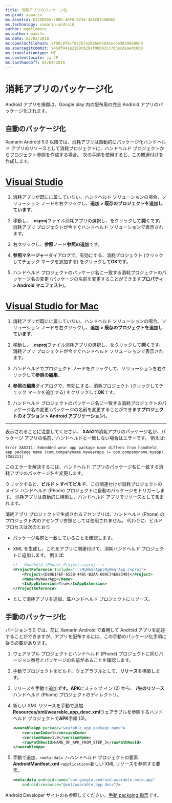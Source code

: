 ```yaml
---
title: 消耗アプリのパッケージ化
ms.prod: xamarin
ms.assetid: E32DD855-78DD-46F8-B234-4EAC0756BDA2
ms.technology: xamarin-android
author: mgmclemore
ms.author: mamcle
ms.date: 02/02/2018
ms.openlocfilehash: af96c0f8cf862b7a208beb5b91ecbb30598b09d9
ms.sourcegitcommit: 945df041e2180cb20af08b83cc703ecd1aedc6b0
ms.translationtype: MT
ms.contentlocale: ja-JP
ms.lasthandoff: 04/04/2018
---
```

# <a name="packaging-wear-apps"></a>消耗アプリのパッケージ化

Android アプリを損傷は、Google play 内の配布用の完全 Android アプリのパッケージ化されます。 

## <a name="automatic-packaging"></a>自動のパッケージ化

Xamarin Android 5.0 以降では、消耗アプリは自動的にパッケージ化ハンドヘルド アプリのリソースとして消耗プロジェクトに、ハンドヘルド プロジェクトからプロジェクト参照を作成する場合。 次の手順を使用すると、この関連付けを作成します。 

# <a name="visual-studiotabvswin"></a>[Visual Studio](#tab/vswin)

1. 消耗アプリが既にに属していない、ハンドヘルド ソリューションの場合、ソリューション ノードを右クリックし、**追加 > 既存のプロジェクトを追加しています.**.

2. 移動し、 **.csproj**ファイル消耗アプリの選択し、をクリックして**開く**です。 消耗アプリ プロジェクトが今すぐハンドヘルド ソリューションで表示されます。

3. 右クリックし、**参照**ノード**参照の追加**です。

4. **参照マネージャー**ダイアログで、有効にする、消耗プロジェクト (クリックしてチェック マークを追加する) をクリックして**OK**です。

5. ハンドヘルド プロジェクトのパッケージ名に一致する消耗プロジェクトのパッケージ名の変更 (パッケージの名前を変更することができます**プロパティ > Android マニフェスト**)。

# <a name="visual-studio-for-mactabvsmac"></a>[Visual Studio for Mac](#tab/vsmac)

1. 消耗アプリが既にに属していない、ハンドヘルド ソリューションの場合、ソリューション ノードを右クリックし、**追加 > 既存のプロジェクトを追加しています.**.

2. 移動し、 **.csproj**ファイル消耗アプリの選択し、をクリックして**開く**です。 消耗アプリ プロジェクトが今すぐハンドヘルド ソリューションで表示されます。

3. ハンドヘルドでプロジェクト ノードをクリックして、ソリューションを右クリックして**参照の編集.**.

4. **参照の編集**ダイアログで、有効にする、消耗プロジェクト (クリックしてチェック マークを追加する) をクリックして**OK**です。

5. ハンドヘルド プロジェクトのパッケージ名に一致する消耗プロジェクトのパッケージ名の変更 (パッケージの名前を変更することができます**プロジェクトのオプション > Android アプリケーション**)。

-----


表示されることに注意してください、 **XA5211**消耗アプリのパッケージ名が、パッケージ アプリの名前、ハンドヘルドと一致しない場合はエラーです。 例えば:

```shell
Error XA5211: Embedded wear app package name differs from handheld 
app package name (com.companyname.mywearapp != com.companyname.myapp). (XA5211)
```

このエラーを解決するには、ハンドヘルド アプリのパッケージ名に一致する消耗アプリのパッケージ名を変更します。

クリックすると、**ビルド > すべてビルド**、この関連付けが消耗プロジェクトのメイン ハンドヘルド (Phone) プロジェクトに自動のパッケージをトリガーします。 消耗アプリは自動的に構築し、ハンドヘルド アプリでリソースとして含まれます。

消耗アプリ プロジェクトで生成されるアセンブリは、ハンドヘルド (Phone) のプロジェクト内のアセンブリ参照としては使用されません。 代わりに、ビルド プロセスは次のとおり

-   パッケージ名前と一致していることを確認します。 

-   XML を生成し、これをアプリに関連付けて、消耗ハンドヘルド プロジェクトに追加します。 例えば: 

    ```xml
    <!-- Handheld (Phone) Project.csproj -->
    <ProjectReference Include="..\MyWearApp\MyWearApp.csproj">
        <Project>{D80E1FEF-653B-448C-B2AA-609C74E88340}</Project>
        <Name>MyWearApp</Name>
        <IsAppExtension>True</IsAppExtension>
    </ProjectReference>
    ```

-   として消耗アプリを追加、**生**ハンドヘルド プロジェクトにリソース。 


## <a name="manual-packaging"></a>手動のパッケージ化

バージョン 5.0 では、前に Xamarin.Android で着用して Android アプリを記述することができますが、アプリを配布するには、この手動のパッケージ化手順に従う必要があります。 

1. ウェアラブル プロジェクトとハンドヘルド (Phone) プロジェクトに同じバージョン番号とパッケージの名前があることを確認します。

2. 手動でプロジェクトをビルド、ウェアラブルとして、**リリース**を構築します。

3. リリースを手動で追加**です。APK**にステップ イン (2) から、 **/生のリソース**ハンドヘルド (Phone) プロジェクトのディレクトリ。

4. 新しい XML リソースを手動で追加**Resources/xml/wearable_app_desc.xml**ウェアラブルを参照するハンドヘルド プロジェクトで**APK**手順 (3)。

    ```xml
    <wearableApp package="wearable.app.package.name">
        <versionCode>1</versionCode>
        <versionName>1.0</versionName>
        <rawPathResId>NAME_OF_APK_FROM_STEP_3</rawPathResId>
    </wearableApp>
    ```

5. 手動で追加、`<meta-data />`ハンドヘルド プロジェクトの要素**AndroidManifest.xml** `<application>`新しい XML リソースを参照する要素。

    ```xml
    <meta-data android:name="com.google.android.wearable.beta.app"
        android:resource="@xml/wearable_app_desc"/>
    ```

Android Developer サイトのも参照してください。[手動 packging 指示](https://developer.android.com/training/wearables/apps/packaging.html#PackageManually)です。


